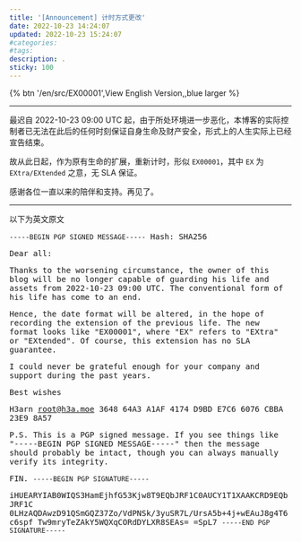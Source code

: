```yaml
---
title: '[Announcement] 计时方式更改'
date: 2022-10-23 14:24:07
updated: 2022-10-23 15:24:07
#categories:
#tags:
description: . 
sticky: 100
---
```


{% btn '/en/src/EX00001',View English Version,,blue larger %}

---

最迟自 2022-10-23 09:00 UTC 起，由于所处环境进一步恶化，本博客的实际控制者已无法在此后的任何时刻保证自身生命及财产安全，形式上的人生实际上已经宣告结束。

故从此日起，作为原有生命的扩展，重新计时，形似 `EX00001`，其中 `EX` 为 `EXtra/EXtended` 之意，无 SLA 保证。

感谢各位一直以来的陪伴和支持。再见了。



---

以下为英文原文

<div style='font-variant-ligatures: none !important; font-family: monospace;'>

`-----BEGIN PGP SIGNED MESSAGE-----`
Hash: SHA256

Dear all:

Thanks to the worsening circumstance, the owner of this blog will be no longer capable of guarding his life and assets from 2022-10-23 09:00 UTC. The conventional form of his life has come to an end.

Hence, the date format will be altered, in the hope of recording the extension of the previous life. The new format looks like "EX00001", where "EX" refers to "EXtra" or "EXtended". Of course, this extension has no SLA guarantee.

I could never be grateful enough for your company and support during the past years.

Best wishes

H3arn
root@h3a.moe
3648 64A3 A1AF 4174 D9BD E7C6 6076 CBBA 23E9 8A57

P.S. This is a PGP signed message. If you see things like "-----BEGIN PGP SIGNED MESSAGE-----" then the message should probably be intact, though you can always manually verify its integrity.

FIN.
`-----BEGIN PGP SIGNATURE-----`

iHUEARYIAB0WIQS3HamEjhfG53Kjw8T9EQbJRF1C0AUCY1T1XAAKCRD9EQbJRF1C
0LHzAQDAwzD91QSmGQZ37Zo/VdPNSk/3yuSR7L/UrsA5b+4j+wEAuJ8g4T6c6spf
Tw9mryTeZAkY5WQXqCORdDYLXR8SEAs=
=SpL7
`-----END PGP SIGNATURE-----`

</div>

